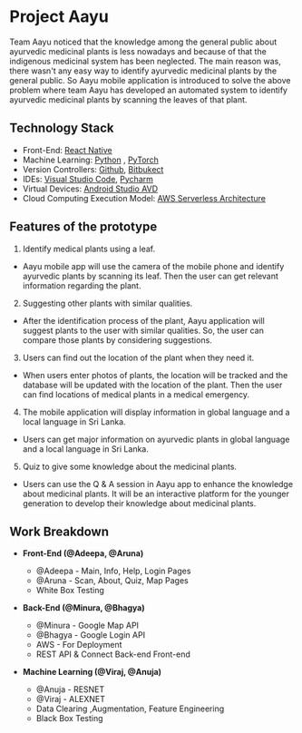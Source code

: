 # Project Aayu 

Team Aayu noticed that the knowledge among the general public about ayurvedic medicinal plants is less nowadays and because of that the indigenous medicinal system has been neglected. The main reason was, there wasn't any easy way to identify ayurvedic medicinal plants by the general public. So Aayu mobile application is introduced to solve the above problem where team Aayu has developed an automated system to identify ayurvedic medicinal plants by scanning the leaves of that plant.

## Technology Stack

 - Front-End: [React Native](https://reactnative.dev/)
 - Machine Learning: [Python](https://www.python.org/) , [PyTorch](https://www.python.org/)
 - Version Controllers: [Github](https://github.com/), [Bitbukect](https://bitbucket.org/)
 - IDEs: [Visual Studio Code](https://code.visualstudio.com/), [Pycharm](https://www.jetbrains.com/pycharm/)
 - Virtual Devices: [Android Studio AVD](https://developer.android.com/studio)
 - Cloud Computing Execution Model: [AWS Serverless Architecture](https://aws.amazon.com/)
 
 ## Features of the prototype
 1.  Identify medical plants using a leaf.
    

-   Aayu mobile app will use the camera of the mobile phone and identify ayurvedic plants by scanning its leaf. Then the user can get relevant information regarding the plant.
    

2.  Suggesting other plants with similar qualities.
    

-   After the identification process of the plant, Aayu application will suggest plants to the user with similar qualities. So, the user can compare those plants by considering suggestions.
    

3.  Users can find out the location of the plant when they need it.
    

-   When users enter photos of plants, the location will be tracked and the database will be updated with the location of the plant. Then the user can find locations of medical plants in a medical emergency.
    

4.  The mobile application will display information in global language and a local language in Sri Lanka.
    

-   Users can get major information on ayurvedic plants in global language and a local language in Sri Lanka.
    

5.  Quiz to give some knowledge about the medicinal plants.
    

-   Users can use the Q & A session in Aayu app to enhance the knowledge about medicinal plants. It will be an interactive platform for the younger generation to develop their knowledge about medicinal plants.

## Work Breakdown

 - **Front-End (@Adeepa, @Aruna)**
	 - @Adeepa - Main, Info, Help, Login Pages
	 - @Aruna - Scan, About, Quiz, Map Pages
	 - White Box Testing
	
- **Back-End (@Minura, @Bhagya)**
	- @Minura - Google Map API
	- @Bhagya - Google Login API
	- AWS - For Deployment
	- REST API & Connect Back-end Front-end

- **Machine Learning (@Viraj, @Anuja)**
	- @Anuja - RESNET
	- @Viraj - ALEXNET
	- Data Clearing ,Augmentation, Feature Engineering
	- Black Box Testing




